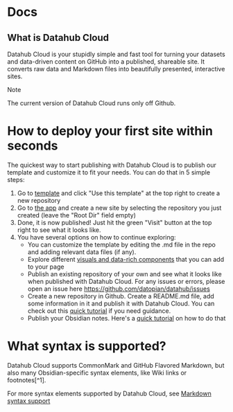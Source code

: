 # Docs 

## What is Datahub Cloud 

Datahub Cloud is your stupidly simple and fast tool for turning your datasets and data-driven content on GitHub into a published, shareable site. It converts raw data and Markdown files into beautifully presented, interactive sites.

> [!note]
> The current version of Datahub Cloud runs only off Github.

# How to deploy your first site within seconds

The quickest way to start publishing with Datahub Cloud is to publish our template and customize it to fit your needs. You can do that in 5 simple steps:

1. Go to [template](https://github.com/datahubio/datahub-cloud-template) and click "Use this template" at the top right to create a new repository
2. Go to [the app](https://0613d040.sibforms.com/serve/MUIFAMLy5tXMDC-gFjXRxBEcvyVYV9O9KLVoKMp1n6WMXE4LBazZkkV78pTBf3FnJHdhQpJoOYL3KsAbAv9yDYJooerqar47yy2RQkuP_Vs0CEkHexRMrkWsbKtTIi_DMOa9KfzpRVFa959hSXqJByMY5Gj9OrZtEX3ZrfO5OJHh7fLxh3nYgnNIBwGTpxJ25XA_MxOKv_kHKNgM) and create a new site by selecting the repository you just created (leave the "Root Dir" field empty)
3. Done, it is now published! Just hit the green "Visit" button at the top right to see what it looks like.
4. You have several options on how to continue exploring:
    - You can customize the template by editing the .md file in the repo and adding relevant data files (if any).
    - Explore different [visuals and data-rich components](https://datahub.io/@Daniellappv/datahub-cloud-template-2/docs/Add%20visuals%20and%20data-rich%20components) that you can add to your page
    - Publish an existing repository of your own and see what it looks like when published with Datahub Cloud. For any issues or errors, please open an issue here https://github.com/datopian/datahub/issues
    - Create a new repository in Github. Create a README.md file, add some information in it and publish it with Datahub Cloud. You can check out this [quick tutorial](https://datahub.io/@olayway/docs/Create%20a%20dataset%20from%20scratch%20and%20publish%20it) if you need guidance. 
    - Publish your Obsidian notes. Here's a [quick tutorial](https://datahub.io/@olayway/docs/Publish%20your%20Obsidian%20vault) on how to do that

# What syntax is supported?

Datahub Cloud supports CommonMark and GitHub Flavored Markdown, but also many Obsidian-specific syntax elements, like Wiki links or footnotes[^1].

For more syntax elements supported by Datahub Cloud, see [Markdown syntax support](https://datahub.io/@olayway/docs/Markdown%20syntax%20support)

